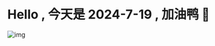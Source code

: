 
# Hello , 今天是 2024-7-19 , 加油鸭 🤭

![img](https://v1.jinrishici.com/all.svg?font-size=18&spacing=4)

